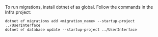To run migrations, install dotnet ef as global. Follow the commands in the Infra project:
```
dotnet ef migrations add <migration_name> --startup-project ../UserInterface
dotnet ef database update --startup-project ../UserInterface
```
